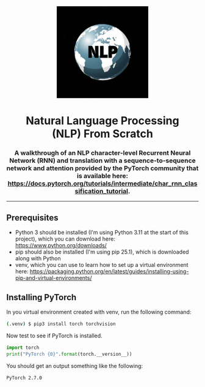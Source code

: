 <div align="center">
    <img 
        alt="metallic Earth with 'NLP' letters" 
        src="logo.avif"
        width="240px"
    />
</div>
<h1 align="center">
    Natural Language Processing<br/>
    (NLP) From Scratch
</h1>
<h3 align="center">
A walkthrough of an NLP character-level Recurrent Neural Network (RNN) and translation with a sequence-to-sequence network and attention provided by the PyTorch community that is available here: <a href="https://docs.pytorch.org/tutorials/intermediate/char_rnn_classification_tutorial" target="_blank"rel="noopener noreferrer">https://docs.pytorch.org/tutorials/intermediate/char_rnn_classification_tutorial</a>.
<hr>
</h3>

## Prerequisites
- Python 3 should be installed (I'm using Python 3.11 at the start of this project), which you can download here: https://www.python.org/downloads/
- pip should also be installed (I'm using pip 25.1), which is downloaded along with Python
- venv, which you can use to learn how to set up a virtual environment here: https://packaging.python.org/en/latest/guides/installing-using-pip-and-virtual-environments/

## Installing PyTorch
In you virtual environment created with venv, run the following command:
```bash
(.venv) $ pip3 install torch torchvision
```
Now test to see if PyTorch is installed.
```python
import torch
print("PyTorch {0}".format(torch.__version__))
```
You should get an output something like the following:
```text
PyTorch 2.7.0
```